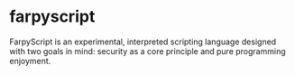 # farpyscript
FarpyScript is an experimental, interpreted scripting language designed with two goals in mind: security as a core principle and pure programming enjoyment.
